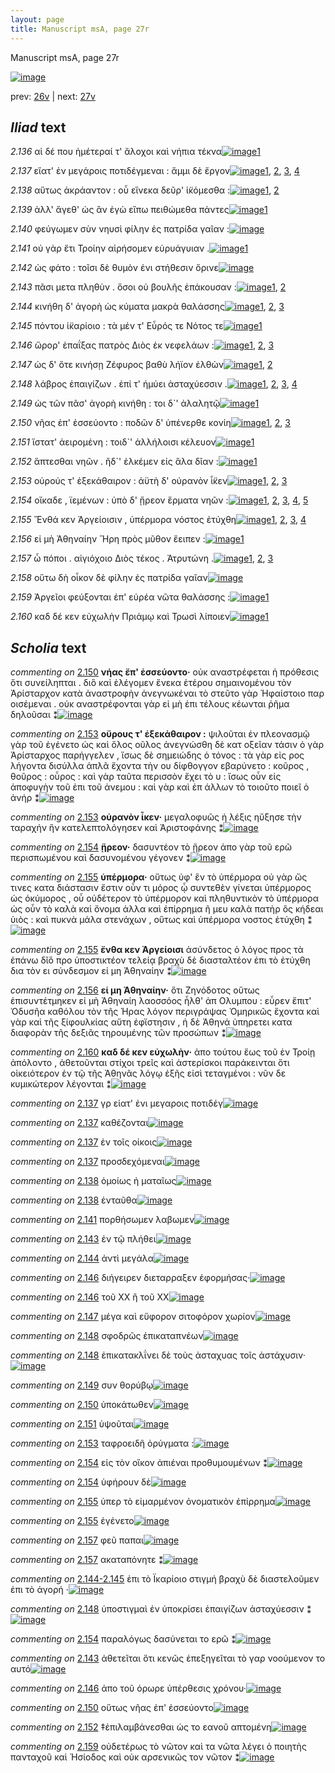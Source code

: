 ```yaml
---
layout: page
title: Manuscript msA, page 27r
---
```


Manuscript msA, page 27r

[![image](http://www.homermultitext.org/iipsrv?OBJ=IIP,1.0&FIF=/project/homer/pyramidal/deepzoom/hmt/vaimg/2017a/VA027RN_0028.tif&WID=100&CVT=JPEG)](http://www.homermultitext.org/ict2/?urn=urn:cite2:hmt:vaimg.2017a:VA027RN_0028)

prev:  [26v](../26v) | next:  [27v](../27v)

## *Iliad* text

*2.136* <a id="2.136"/> αἱ δέ που ἡμέτεραί τ' ἄλοχοι καὶ νήπια τέκνα[![image](http://www.homermultitext.org/iipsrv?OBJ=IIP,1.0&FIF=/project/homer/pyramidal/deepzoom/hmt/vaimg/2017a/VA027RN_0028.tif&RGN=0.151,0.2044,0.398,0.0316&WID=1000&CVT=JPEG)](http://www.homermultitext.org/ict2/?urn=urn:cite2:hmt:vaimg.2017a:VA027RN_0028@0.151,0.2044,0.398,0.0316)[1](#msA_2.223)

*2.137* <a id="2.137"/> εἵατ' ἐν μεγάροις ποτιδέγμεναι : ἄμμι δὲ ἔργον[![image](http://www.homermultitext.org/iipsrv?OBJ=IIP,1.0&FIF=/project/homer/pyramidal/deepzoom/hmt/vaimg/2017a/VA027RN_0028.tif&RGN=0.154,0.2269,0.398,0.027&WID=1000&CVT=JPEG)](http://www.homermultitext.org/ict2/?urn=urn:cite2:hmt:vaimg.2017a:VA027RN_0028@0.154,0.2269,0.398,0.027)[1](#msAext_2.271), [2](#msAil_2.247), [3](#msAil_2.249), [4](#msAil_2.248)

*2.138* <a id="2.138"/> αὕτως ἀκράαντον : οὗ εἵνεκα δεῦρ' ἱ̈κόμεσθα :[![image](http://www.homermultitext.org/iipsrv?OBJ=IIP,1.0&FIF=/project/homer/pyramidal/deepzoom/hmt/vaimg/2017a/VA027RN_0028.tif&RGN=0.156,0.2434,0.398,0.027&WID=1000&CVT=JPEG)](http://www.homermultitext.org/ict2/?urn=urn:cite2:hmt:vaimg.2017a:VA027RN_0028@0.156,0.2434,0.398,0.027)[1](#msAil_2.250), [2](#msAil_2.251)

*2.139* <a id="2.139"/> ἀλλ' ἄγεθ' ὡς ἂν ἐγὼ εἴπω πειθώμεθα πάντες[![image](http://www.homermultitext.org/iipsrv?OBJ=IIP,1.0&FIF=/project/homer/pyramidal/deepzoom/hmt/vaimg/2017a/VA027RN_0028.tif&RGN=0.155,0.2622,0.398,0.027&WID=1000&CVT=JPEG)](http://www.homermultitext.org/ict2/?urn=urn:cite2:hmt:vaimg.2017a:VA027RN_0028@0.155,0.2622,0.398,0.027)[1](#msA_2.224)

*2.140* <a id="2.140"/> φεύγωμεν σὺν νηυσὶ φίλην ἐς πατρίδα γαῖαν :[![image](http://www.homermultitext.org/iipsrv?OBJ=IIP,1.0&FIF=/project/homer/pyramidal/deepzoom/hmt/vaimg/2017a/VA027RN_0028.tif&RGN=0.152,0.284,0.398,0.027&WID=1000&CVT=JPEG)](http://www.homermultitext.org/ict2/?urn=urn:cite2:hmt:vaimg.2017a:VA027RN_0028@0.152,0.284,0.398,0.027)

*2.141* <a id="2.141"/> οὐ γὰρ ἔτι Τροίην 					αἱρήσομεν εὐρυάγυιαν .[![image](http://www.homermultitext.org/iipsrv?OBJ=IIP,1.0&FIF=/project/homer/pyramidal/deepzoom/hmt/vaimg/2017a/VA027RN_0028.tif&RGN=0.152,0.3013,0.398,0.027&WID=1000&CVT=JPEG)](http://www.homermultitext.org/ict2/?urn=urn:cite2:hmt:vaimg.2017a:VA027RN_0028@0.152,0.3013,0.398,0.027)[1](#msAil_2.252)

*2.142* <a id="2.142"/> ὡς φάτο : τοῖσι δὲ θυμὸν ἐνι στήθεσιν ὄρινε[![image](http://www.homermultitext.org/iipsrv?OBJ=IIP,1.0&FIF=/project/homer/pyramidal/deepzoom/hmt/vaimg/2017a/VA027RN_0028.tif&RGN=0.151,0.3208,0.398,0.027&WID=1000&CVT=JPEG)](http://www.homermultitext.org/ict2/?urn=urn:cite2:hmt:vaimg.2017a:VA027RN_0028@0.151,0.3208,0.398,0.027)

*2.143* <a id="2.143"/> πᾶσι μετα πληθὺν . ὅσοι οὐ βουλῆς ἐπάκουσαν :[![image](http://www.homermultitext.org/iipsrv?OBJ=IIP,1.0&FIF=/project/homer/pyramidal/deepzoom/hmt/vaimg/2017a/VA027RN_0028.tif&RGN=0.151,0.3411,0.398,0.027&WID=1000&CVT=JPEG)](http://www.homermultitext.org/ict2/?urn=urn:cite2:hmt:vaimg.2017a:VA027RN_0028@0.151,0.3411,0.398,0.027)[1](#msAint_2.242), [2](#msAil_2.253)

*2.144* <a id="2.144"/> κινήθη δ' ἀγορὴ ὡς κύματα μακρὰ θαλάσσης[![image](http://www.homermultitext.org/iipsrv?OBJ=IIP,1.0&FIF=/project/homer/pyramidal/deepzoom/hmt/vaimg/2017a/VA027RN_0028.tif&RGN=0.151,0.3576,0.398,0.027&WID=1000&CVT=JPEG)](http://www.homermultitext.org/ict2/?urn=urn:cite2:hmt:vaimg.2017a:VA027RN_0028@0.151,0.3576,0.398,0.027)[1](#msA_2.226), [2](#msAil_2.254), [3](#msA_2.225)

*2.145* <a id="2.145"/> πόντου ἱ̈καρίοιο : τὰ μέν τ' Εὖρός τε Νότος τε[![image](http://www.homermultitext.org/iipsrv?OBJ=IIP,1.0&FIF=/project/homer/pyramidal/deepzoom/hmt/vaimg/2017a/VA027RN_0028.tif&RGN=0.149,0.3794,0.359,0.027&WID=1000&CVT=JPEG)](http://www.homermultitext.org/ict2/?urn=urn:cite2:hmt:vaimg.2017a:VA027RN_0028@0.149,0.3794,0.359,0.027)[1](#msA_2.227)

*2.146* <a id="2.146"/> ὤρορ' ἐπαΐξας πατρὸς Διὸς ἐκ νεφελάων :[![image](http://www.homermultitext.org/iipsrv?OBJ=IIP,1.0&FIF=/project/homer/pyramidal/deepzoom/hmt/vaimg/2017a/VA027RN_0028.tif&RGN=0.158,0.3974,0.359,0.027&WID=1000&CVT=JPEG)](http://www.homermultitext.org/ict2/?urn=urn:cite2:hmt:vaimg.2017a:VA027RN_0028@0.158,0.3974,0.359,0.027)[1](#msAint_2.243), [2](#msAil_2.256), [3](#msAil_2.255)

*2.147* <a id="2.147"/> ὡς δ' ὅτε κινήσῃ Ζέφυρος βαθὺ λήϊον ἐλθὼν[![image](http://www.homermultitext.org/iipsrv?OBJ=IIP,1.0&FIF=/project/homer/pyramidal/deepzoom/hmt/vaimg/2017a/VA027RN_0028.tif&RGN=0.158,0.4162,0.359,0.027&WID=1000&CVT=JPEG)](http://www.homermultitext.org/ict2/?urn=urn:cite2:hmt:vaimg.2017a:VA027RN_0028@0.158,0.4162,0.359,0.027)[1](#msA_2.228), [2](#msAil_2.257)

*2.148* <a id="2.148"/> λάβρος ἐπαιγίζων . ἐπί τ' ἠμύει ἀσταχύεσσιν .[![image](http://www.homermultitext.org/iipsrv?OBJ=IIP,1.0&FIF=/project/homer/pyramidal/deepzoom/hmt/vaimg/2017a/VA027RN_0028.tif&RGN=0.16,0.435,0.359,0.027&WID=1000&CVT=JPEG)](http://www.homermultitext.org/ict2/?urn=urn:cite2:hmt:vaimg.2017a:VA027RN_0028@0.16,0.435,0.359,0.027)[1](#msAim_2.240), [2](#msAil_2.258), [3](#msA_2.229), [4](#msAil_2.259)

*2.149* <a id="2.149"/> ὡς τῶν πᾶσ' ἀγορὴ κινήθη : τοι δ`' ἀλαλητῷ[![image](http://www.homermultitext.org/iipsrv?OBJ=IIP,1.0&FIF=/project/homer/pyramidal/deepzoom/hmt/vaimg/2017a/VA027RN_0028.tif&RGN=0.158,0.456,0.359,0.027&WID=1000&CVT=JPEG)](http://www.homermultitext.org/ict2/?urn=urn:cite2:hmt:vaimg.2017a:VA027RN_0028@0.158,0.456,0.359,0.027)[1](#msAil_2.260)

*2.150* <a id="2.150"/> νῆας ἐπ' ἐσσεύοντο : ποδῶν δ' ὑπένερθε κονίη[![image](http://www.homermultitext.org/iipsrv?OBJ=IIP,1.0&FIF=/project/homer/pyramidal/deepzoom/hmt/vaimg/2017a/VA027RN_0028.tif&RGN=0.158,0.4733,0.359,0.027&WID=1000&CVT=JPEG)](http://www.homermultitext.org/ict2/?urn=urn:cite2:hmt:vaimg.2017a:VA027RN_0028@0.158,0.4733,0.359,0.027)[1](#msAint_2.244), [2](#msA_2.230), [3](#msAil_2.261)

*2.151* <a id="2.151"/> ἵστατ' ἀειρομένη : τοιδ`' ἀλλήλοισι κέλευον[![image](http://www.homermultitext.org/iipsrv?OBJ=IIP,1.0&FIF=/project/homer/pyramidal/deepzoom/hmt/vaimg/2017a/VA027RN_0028.tif&RGN=0.158,0.4921,0.359,0.027&WID=1000&CVT=JPEG)](http://www.homermultitext.org/ict2/?urn=urn:cite2:hmt:vaimg.2017a:VA027RN_0028@0.158,0.4921,0.359,0.027)[1](#msAil_2.262)

*2.152* <a id="2.152"/> ἅπτεσθαι νηῶν . ἢδ`' ἑλκέμεν εἰς ἅλα δῖαν :[![image](http://www.homermultitext.org/iipsrv?OBJ=IIP,1.0&FIF=/project/homer/pyramidal/deepzoom/hmt/vaimg/2017a/VA027RN_0028.tif&RGN=0.158,0.5101,0.359,0.027&WID=1000&CVT=JPEG)](http://www.homermultitext.org/ict2/?urn=urn:cite2:hmt:vaimg.2017a:VA027RN_0028@0.158,0.5101,0.359,0.027)[1](#msAint_2.245)

*2.153* <a id="2.153"/> οὐρούς τ' ἐξεκάθαιρον : ἀϋτὴ δ' οὐρανὸν ἷ̈κεν[![image](http://www.homermultitext.org/iipsrv?OBJ=IIP,1.0&FIF=/project/homer/pyramidal/deepzoom/hmt/vaimg/2017a/VA027RN_0028.tif&RGN=0.162,0.5312,0.359,0.027&WID=1000&CVT=JPEG)](http://www.homermultitext.org/ict2/?urn=urn:cite2:hmt:vaimg.2017a:VA027RN_0028@0.162,0.5312,0.359,0.027)[1](#msA_2.231), [2](#msA_2.232), [3](#msAil_2.263)

*2.154* <a id="2.154"/> οἴκαδε , ϊεμένων : ὑπὸ δ' ᾕρεον ἕρματα νηῶν :[![image](http://www.homermultitext.org/iipsrv?OBJ=IIP,1.0&FIF=/project/homer/pyramidal/deepzoom/hmt/vaimg/2017a/VA027RN_0028.tif&RGN=0.161,0.5485,0.359,0.027&WID=1000&CVT=JPEG)](http://www.homermultitext.org/ict2/?urn=urn:cite2:hmt:vaimg.2017a:VA027RN_0028@0.161,0.5485,0.359,0.027)[1](#msAil_2.264), [2](#msA_2.233), [3](#msAim_2.241), [4](#msAil_2.265), [5](#msAil_2.266)

*2.155* <a id="2.155"/> Ἔνθά κεν Ἀργείοισιν , ὑπέρμορα νόστος ἐτύχθη[![image](http://www.homermultitext.org/iipsrv?OBJ=IIP,1.0&FIF=/project/homer/pyramidal/deepzoom/hmt/vaimg/2017a/VA027RN_0028.tif&RGN=0.16,0.5657,0.374,0.027&WID=1000&CVT=JPEG)](http://www.homermultitext.org/ict2/?urn=urn:cite2:hmt:vaimg.2017a:VA027RN_0028@0.16,0.5657,0.374,0.027)[1](#msA_2.234), [2](#msAil_2.267), [3](#msA_2.235), [4](#msAil_2.268)

*2.156* <a id="2.156"/> εἰ μὴ Ἀθηναίην 					 Ἥρη πρὸς μῦθον ἔειπεν :[![image](http://www.homermultitext.org/iipsrv?OBJ=IIP,1.0&FIF=/project/homer/pyramidal/deepzoom/hmt/vaimg/2017a/VA027RN_0028.tif&RGN=0.158,0.586,0.374,0.027&WID=1000&CVT=JPEG)](http://www.homermultitext.org/ict2/?urn=urn:cite2:hmt:vaimg.2017a:VA027RN_0028@0.158,0.586,0.374,0.027)[1](#msA_2.236)

*2.157* <a id="2.157"/> ὦ πόποι . αἰγιόχοιο Διὸς 					τέκος . Ἀτρυτώνη .[![image](http://www.homermultitext.org/iipsrv?OBJ=IIP,1.0&FIF=/project/homer/pyramidal/deepzoom/hmt/vaimg/2017a/VA027RN_0028.tif&RGN=0.158,0.6063,0.374,0.027&WID=1000&CVT=JPEG)](http://www.homermultitext.org/ict2/?urn=urn:cite2:hmt:vaimg.2017a:VA027RN_0028@0.158,0.6063,0.374,0.027)[1](#msAil_2.270), [2](#msA_2.237), [3](#msAil_2.269)

*2.158* <a id="2.158"/> οὕτω δὴ οἶκον δὲ φίλην ἐς πατρίδα γαῖαν[![image](http://www.homermultitext.org/iipsrv?OBJ=IIP,1.0&FIF=/project/homer/pyramidal/deepzoom/hmt/vaimg/2017a/VA027RN_0028.tif&RGN=0.153,0.6251,0.374,0.027&WID=1000&CVT=JPEG)](http://www.homermultitext.org/ict2/?urn=urn:cite2:hmt:vaimg.2017a:VA027RN_0028@0.153,0.6251,0.374,0.027)

*2.159* <a id="2.159"/> Ἀργεῖοι φεύξονται 					ἐπ' εὐρέα νῶτα θαλάσσης :[![image](http://www.homermultitext.org/iipsrv?OBJ=IIP,1.0&FIF=/project/homer/pyramidal/deepzoom/hmt/vaimg/2017a/VA027RN_0028.tif&RGN=0.153,0.6446,0.374,0.027&WID=1000&CVT=JPEG)](http://www.homermultitext.org/ict2/?urn=urn:cite2:hmt:vaimg.2017a:VA027RN_0028@0.153,0.6446,0.374,0.027)[1](#msAint_2.246)

*2.160* <a id="2.160"/> καδ δέ κεν εὐχωλὴν Πριάμῳ καὶ Τρωσὶ λίποιεν[![image](http://www.homermultitext.org/iipsrv?OBJ=IIP,1.0&FIF=/project/homer/pyramidal/deepzoom/hmt/vaimg/2017a/VA027RN_0028.tif&RGN=0.152,0.6604,0.396,0.0301&WID=1000&CVT=JPEG)](http://www.homermultitext.org/ict2/?urn=urn:cite2:hmt:vaimg.2017a:VA027RN_0028@0.152,0.6604,0.396,0.0301)[1](#msA_2.238)

## *Scholia* text

*commenting on* [2.150](#2.150)  <a id="msA_2.230"/> **νήας ἔπ' ἐσσεύοντο·** οὐκ αναστρέφεται ἡ πρόθεσις ὅτι συνείληπται . διὃ καὶ ἐλέγομεν ἕνεκα ἑτέρου σημαινομένου τὸν Ἀρίσταρχον κατὰ ἀναστροφὴν ἀνεγνωκέναι τὸ στεῦτο γὰρ Ἡφαίστοιο παρ οισέμεναι . οὐκ αναστρέφονται γὰρ εἰ μὴ ἐπι τέλους κέωνται ῥῆμα δηλοῦσαι ⁑[![image](http://www.homermultitext.org/iipsrv?OBJ=IIP,1.0&FIF=/project/homer/pyramidal/deepzoom/hmt/vaimg/2017a/VA027RN_0028.tif&RGN=0.5525,0.3445,0.2129,0.071&WID=1000&CVT=JPEG)](http://www.homermultitext.org/ict2/?urn=urn:cite2:hmt:vaimg.2017a:VA027RN_0028@0.5525,0.3445,0.2129,0.071)

*commenting on* [2.153](#2.153)  <a id="msA_2.231"/> **οὔρους τ' ἐξεκάθαιρον :** ψιλοῦται ἐν πλεονασμῷ γὰρ τοῦ ἐγένετο ὡς καὶ ὅλος οῦλος ἀνεγνώσθη δὲ κατ οξεῖαν τάσιν ὁ γὰρ Ἀρίσταρχος παρήγγελεν , ἴσως δὲ σημειώδης ὁ τόνος : τὰ γὰρ εἰς ρος λήγοντα δισύλλα ἁπλᾶ ἔχοντα τὴν ου δίφθογγον εβαρύνετο : κοῦρος , θοῦρος : οὖρος : καὶ γὰρ ταῦτα περισσὸν ἔχει τὸ υ : ἴσως οὖν εἰς ἀποφυγὴν τοῦ ἐπι τοῦ ἀνεμου : καὶ γὰρ καὶ ἐπ άλλων τὸ τοιοῦτο ποιεῖ ὁ ἀνήρ ⁑[![image](http://www.homermultitext.org/iipsrv?OBJ=IIP,1.0&FIF=/project/homer/pyramidal/deepzoom/hmt/vaimg/2017a/VA027RN_0028.tif&RGN=0.5479,0.4115,0.2133,0.1061&WID=1000&CVT=JPEG)](http://www.homermultitext.org/ict2/?urn=urn:cite2:hmt:vaimg.2017a:VA027RN_0028@0.5479,0.4115,0.2133,0.1061)

*commenting on* [2.153](#2.153)  <a id="msA_2.232"/> **οὐρανὸν ἷκεν·** μεγαλοφυῶς ἡ λέξις ηὔξησε τὴν ταραχήν ἣν κατελεπτολόγησεν καὶ Ἀριστοφάνης ⁑[![image](http://www.homermultitext.org/iipsrv?OBJ=IIP,1.0&FIF=/project/homer/pyramidal/deepzoom/hmt/vaimg/2017a/VA027RN_0028.tif&RGN=0.5383,0.5153,0.2204,0.039&WID=1000&CVT=JPEG)](http://www.homermultitext.org/ict2/?urn=urn:cite2:hmt:vaimg.2017a:VA027RN_0028@0.5383,0.5153,0.2204,0.039)

*commenting on* [2.154](#2.154)  <a id="msA_2.233"/> **ᾕρεον·** δασυντέον τὸ ᾕρεον ἀπο γὰρ τοῦ ερῶ περισπωμένου καὶ δασυνομένου γέγονεν ⁑[![image](http://www.homermultitext.org/iipsrv?OBJ=IIP,1.0&FIF=/project/homer/pyramidal/deepzoom/hmt/vaimg/2017a/VA027RN_0028.tif&RGN=0.5521,0.5413,0.2054,0.0354&WID=1000&CVT=JPEG)](http://www.homermultitext.org/ict2/?urn=urn:cite2:hmt:vaimg.2017a:VA027RN_0028@0.5521,0.5413,0.2054,0.0354)

*commenting on* [2.155](#2.155)  <a id="msA_2.234"/> **ὑπέρμορα·** οὕτως ὑφ' ἓν τὸ ὑπέρμορα οὐ γὰρ ὥς τινες κατα διάστασιν ἔστιν οὖν τι μόρος ᾧ συντεθὲν γίνεται ὑπέρμορος ὡς ὀκύμορος , οὗ οὑδέτερον τὸ ὑπέρμορον καὶ πληθυντικὸν τὸ ὑπέρμορα ὡς οὖν τὸ καλὰ καὶ ὄνομα ἀλλα καὶ ἐπίρρημα ῆ μευ καλὰ πατὴρ ὃς κήδεαι ὑιὸς : καὶ πυκνὰ μάλα στενάχων , οὕτως καὶ ὑπέρμορα νοστος ἐτύχθη ⁑[![image](http://www.homermultitext.org/iipsrv?OBJ=IIP,1.0&FIF=/project/homer/pyramidal/deepzoom/hmt/vaimg/2017a/VA027RN_0028.tif&RGN=0.5454,0.5735,0.2317,0.0979&WID=1000&CVT=JPEG)](http://www.homermultitext.org/ict2/?urn=urn:cite2:hmt:vaimg.2017a:VA027RN_0028@0.5454,0.5735,0.2317,0.0979)

*commenting on* [2.155](#2.155)  <a id="msA_2.235"/> **ἔνθα κεν Ἀργείοισι** ἀσύνδετος ὁ λόγος προς τὰ ἐπάνω δῖὃ προ ὑποστικτέον τελείᾳ βραχὺ δὲ διασταλτέον ἐπι τὸ ἐτύχθη δια τὸν ει σύνδεσμον εἰ μη Ἀθηναίην ⁑[![image](http://www.homermultitext.org/iipsrv?OBJ=IIP,1.0&FIF=/project/homer/pyramidal/deepzoom/hmt/vaimg/2017a/VA027RN_0028.tif&RGN=0.5429,0.669,0.2113,0.0438&WID=1000&CVT=JPEG)](http://www.homermultitext.org/ict2/?urn=urn:cite2:hmt:vaimg.2017a:VA027RN_0028@0.5429,0.669,0.2113,0.0438)

*commenting on* [2.156](#2.156)  <a id="msA_2.236"/> **εἰ μη Ἀθηναίην·** ὅτι Ζηνόδοτος οὕτως ἐπισυντέτμηκεν εἰ μὴ Ἀθηναίη λαοσσόος ἦλθ' ἀπ Ολυμπου : εὗρεν ἔπιτ' Ὀδυσῆα καθόλου τὸν τῆς Ήρας λόγον περιγράψας Ὁμηρικῶς ἔχοντα καὶ γὰρ καὶ τῆς ξίφουλκίας αὕτη ἐφἵστησιν , ἡ δὲ Ἀθηνά ὑπηρετει κατα διαφορὰν τῆς δεξιᾶς τηρουμένης τῶν προσώπων ⁑[![image](http://www.homermultitext.org/iipsrv?OBJ=IIP,1.0&FIF=/project/homer/pyramidal/deepzoom/hmt/vaimg/2017a/VA027RN_0028.tif&RGN=0.1421,0.6962,0.6129,0.0463&WID=1000&CVT=JPEG)](http://www.homermultitext.org/ict2/?urn=urn:cite2:hmt:vaimg.2017a:VA027RN_0028@0.1421,0.6962,0.6129,0.0463)

*commenting on* [2.160](#2.160)  <a id="msA_2.238"/> **καδ δέ κεν εὐχωλὴν·** ἀπο τούτου ἕως τοῦ ἐν Τροίῃ ἀπόλοντο , ἀθετοῦνται στίχοι τρεῖς καὶ ἀστερίσκοι παράκεινται ὅτι οἱκειότερον ἐν τῷ τῆς Ἀθηνᾶς λόγῳ ἑξῆς εἰσὶ τεταγμένοι : νῦν δε κυμικώτερον λέγονται ⁑[![image](http://www.homermultitext.org/iipsrv?OBJ=IIP,1.0&FIF=/project/homer/pyramidal/deepzoom/hmt/vaimg/2017a/VA027RN_0028.tif&RGN=0.1521,0.76,0.6092,0.041&WID=1000&CVT=JPEG)](http://www.homermultitext.org/ict2/?urn=urn:cite2:hmt:vaimg.2017a:VA027RN_0028@0.1521,0.76,0.6092,0.041)

*commenting on* [2.137](#2.137)  <a id="msAext_2.271.comment"/> γρ εἱατ' ἐνι μεγαροις ποτιδέγ[![image](http://www.homermultitext.org/iipsrv?OBJ=IIP,1.0&FIF=/project/homer/pyramidal/deepzoom/hmt/vaimg/2017a/VA027RN_0028.tif&RGN=0.76,0.2346,0.1086,0.0201&WID=1000&CVT=JPEG)](http://www.homermultitext.org/ict2/?urn=urn:cite2:hmt:vaimg.2017a:VA027RN_0028@0.76,0.2346,0.1086,0.0201)

*commenting on* [2.137](#2.137)  <a id="msAil_2.247.comment"/> καθέζονται[![image](http://www.homermultitext.org/iipsrv?OBJ=IIP,1.0&FIF=/project/homer/pyramidal/deepzoom/hmt/vaimg/2017a/VA027RN_0028.tif&RGN=0.1829,0.2253,0.0529,0.01&WID=1000&CVT=JPEG)](http://www.homermultitext.org/ict2/?urn=urn:cite2:hmt:vaimg.2017a:VA027RN_0028@0.1829,0.2253,0.0529,0.01)

*commenting on* [2.137](#2.137)  <a id="msAil_2.248.comment"/> ἐν τοῖς οίκοις[![image](http://www.homermultitext.org/iipsrv?OBJ=IIP,1.0&FIF=/project/homer/pyramidal/deepzoom/hmt/vaimg/2017a/VA027RN_0028.tif&RGN=0.2675,0.2275,0.0508,0.011&WID=1000&CVT=JPEG)](http://www.homermultitext.org/ict2/?urn=urn:cite2:hmt:vaimg.2017a:VA027RN_0028@0.2675,0.2275,0.0508,0.011)

*commenting on* [2.137](#2.137)  <a id="msAil_2.249.comment"/> προσδεχόμεναι[![image](http://www.homermultitext.org/iipsrv?OBJ=IIP,1.0&FIF=/project/homer/pyramidal/deepzoom/hmt/vaimg/2017a/VA027RN_0028.tif&RGN=0.35,0.2293,0.0621,0.0091&WID=1000&CVT=JPEG)](http://www.homermultitext.org/ict2/?urn=urn:cite2:hmt:vaimg.2017a:VA027RN_0028@0.35,0.2293,0.0621,0.0091)

*commenting on* [2.138](#2.138)  <a id="msAil_2.250.comment"/> ὁμοίως ἠ ματαῖως[![image](http://www.homermultitext.org/iipsrv?OBJ=IIP,1.0&FIF=/project/homer/pyramidal/deepzoom/hmt/vaimg/2017a/VA027RN_0028.tif&RGN=0.1904,0.2451,0.0661,0.0088&WID=1000&CVT=JPEG)](http://www.homermultitext.org/ict2/?urn=urn:cite2:hmt:vaimg.2017a:VA027RN_0028@0.1904,0.2451,0.0661,0.0088)

*commenting on* [2.138](#2.138)  <a id="msAil_2.251.comment"/> ἐνταῦθα[![image](http://www.homermultitext.org/iipsrv?OBJ=IIP,1.0&FIF=/project/homer/pyramidal/deepzoom/hmt/vaimg/2017a/VA027RN_0028.tif&RGN=0.4257,0.2467,0.0271,0.0083&WID=1000&CVT=JPEG)](http://www.homermultitext.org/ict2/?urn=urn:cite2:hmt:vaimg.2017a:VA027RN_0028@0.4257,0.2467,0.0271,0.0083)

*commenting on* [2.141](#2.141)  <a id="msAil_2.252.comment"/> πορθήσωμεν λαβωμεν[![image](http://www.homermultitext.org/iipsrv?OBJ=IIP,1.0&FIF=/project/homer/pyramidal/deepzoom/hmt/vaimg/2017a/VA027RN_0028.tif&RGN=0.3507,0.3052,0.0625,0.0083&WID=1000&CVT=JPEG)](http://www.homermultitext.org/ict2/?urn=urn:cite2:hmt:vaimg.2017a:VA027RN_0028@0.3507,0.3052,0.0625,0.0083)

*commenting on* [2.143](#2.143)  <a id="msAil_2.253.comment"/> ἐν τῷ πλήθει[![image](http://www.homermultitext.org/iipsrv?OBJ=IIP,1.0&FIF=/project/homer/pyramidal/deepzoom/hmt/vaimg/2017a/VA027RN_0028.tif&RGN=0.2589,0.3403,0.0625,0.0099&WID=1000&CVT=JPEG)](http://www.homermultitext.org/ict2/?urn=urn:cite2:hmt:vaimg.2017a:VA027RN_0028@0.2589,0.3403,0.0625,0.0099)

*commenting on* [2.144](#2.144)  <a id="msAil_2.254.comment"/> ἀντὶ μεγάλα[![image](http://www.homermultitext.org/iipsrv?OBJ=IIP,1.0&FIF=/project/homer/pyramidal/deepzoom/hmt/vaimg/2017a/VA027RN_0028.tif&RGN=0.4082,0.361,0.0475,0.0102&WID=1000&CVT=JPEG)](http://www.homermultitext.org/ict2/?urn=urn:cite2:hmt:vaimg.2017a:VA027RN_0028@0.4082,0.361,0.0475,0.0102)

*commenting on* [2.146](#2.146)  <a id="msAil_2.255.comment"/> διήγειρεν διεταρραξεν ἐφορμήσας·[![image](http://www.homermultitext.org/iipsrv?OBJ=IIP,1.0&FIF=/project/homer/pyramidal/deepzoom/hmt/vaimg/2017a/VA027RN_0028.tif&RGN=0.1796,0.3955,0.1343,0.0134&WID=1000&CVT=JPEG)](http://www.homermultitext.org/ict2/?urn=urn:cite2:hmt:vaimg.2017a:VA027RN_0028@0.1796,0.3955,0.1343,0.0134)

*commenting on* [2.146](#2.146)  <a id="msAil_2.256.comment"/> τοῦ XX ἢ τοῦ XX[![image](http://www.homermultitext.org/iipsrv?OBJ=IIP,1.0&FIF=/project/homer/pyramidal/deepzoom/hmt/vaimg/2017a/VA027RN_0028.tif&RGN=0.3496,0.3985,0.0436,0.0113&WID=1000&CVT=JPEG)](http://www.homermultitext.org/ict2/?urn=urn:cite2:hmt:vaimg.2017a:VA027RN_0028@0.3496,0.3985,0.0436,0.0113)

*commenting on* [2.147](#2.147)  <a id="msAil_2.257.comment"/> μέγα καὶ εὔφορον σιτοφόρον χωρίον[![image](http://www.homermultitext.org/iipsrv?OBJ=IIP,1.0&FIF=/project/homer/pyramidal/deepzoom/hmt/vaimg/2017a/VA027RN_0028.tif&RGN=0.3789,0.4159,0.1311,0.015&WID=1000&CVT=JPEG)](http://www.homermultitext.org/ict2/?urn=urn:cite2:hmt:vaimg.2017a:VA027RN_0028@0.3789,0.4159,0.1311,0.015)

*commenting on* [2.148](#2.148)  <a id="msAil_2.258.comment"/> σφοδρῶς ἐπικαταπνέων[![image](http://www.homermultitext.org/iipsrv?OBJ=IIP,1.0&FIF=/project/homer/pyramidal/deepzoom/hmt/vaimg/2017a/VA027RN_0028.tif&RGN=0.18,0.4331,0.0914,0.0099&WID=1000&CVT=JPEG)](http://www.homermultitext.org/ict2/?urn=urn:cite2:hmt:vaimg.2017a:VA027RN_0028@0.18,0.4331,0.0914,0.0099)

*commenting on* [2.148](#2.148)  <a id="msAil_2.259.comment"/> ἐπικατακλΐνει δὲ τοὺς ἀσταχυας τοῖς ἀστάχυσιν·[![image](http://www.homermultitext.org/iipsrv?OBJ=IIP,1.0&FIF=/project/homer/pyramidal/deepzoom/hmt/vaimg/2017a/VA027RN_0028.tif&RGN=0.3429,0.4352,0.1764,0.0153&WID=1000&CVT=JPEG)](http://www.homermultitext.org/ict2/?urn=urn:cite2:hmt:vaimg.2017a:VA027RN_0028@0.3429,0.4352,0.1764,0.0153)

*commenting on* [2.149](#2.149)  <a id="msAil_2.260.comment"/> συν θορύβῳ[![image](http://www.homermultitext.org/iipsrv?OBJ=IIP,1.0&FIF=/project/homer/pyramidal/deepzoom/hmt/vaimg/2017a/VA027RN_0028.tif&RGN=0.4207,0.4572,0.0614,0.0102&WID=1000&CVT=JPEG)](http://www.homermultitext.org/ict2/?urn=urn:cite2:hmt:vaimg.2017a:VA027RN_0028@0.4207,0.4572,0.0614,0.0102)

*commenting on* [2.150](#2.150)  <a id="msAil_2.261.comment"/> ὑποκάτωθεν[![image](http://www.homermultitext.org/iipsrv?OBJ=IIP,1.0&FIF=/project/homer/pyramidal/deepzoom/hmt/vaimg/2017a/VA027RN_0028.tif&RGN=0.4007,0.4749,0.0614,0.0094&WID=1000&CVT=JPEG)](http://www.homermultitext.org/ict2/?urn=urn:cite2:hmt:vaimg.2017a:VA027RN_0028@0.4007,0.4749,0.0614,0.0094)

*commenting on* [2.151](#2.151)  <a id="msAil_2.262.comment"/> ὑψοῦται[![image](http://www.homermultitext.org/iipsrv?OBJ=IIP,1.0&FIF=/project/homer/pyramidal/deepzoom/hmt/vaimg/2017a/VA027RN_0028.tif&RGN=0.1854,0.4894,0.0304,0.0134&WID=1000&CVT=JPEG)](http://www.homermultitext.org/ict2/?urn=urn:cite2:hmt:vaimg.2017a:VA027RN_0028@0.1854,0.4894,0.0304,0.0134)

*commenting on* [2.153](#2.153)  <a id="msAil_2.263.comment"/> ταφροειδῆ ὀρύγματα :[![image](http://www.homermultitext.org/iipsrv?OBJ=IIP,1.0&FIF=/project/homer/pyramidal/deepzoom/hmt/vaimg/2017a/VA027RN_0028.tif&RGN=0.1689,0.5267,0.1018,0.0131&WID=1000&CVT=JPEG)](http://www.homermultitext.org/ict2/?urn=urn:cite2:hmt:vaimg.2017a:VA027RN_0028@0.1689,0.5267,0.1018,0.0131)

*commenting on* [2.154](#2.154)  <a id="msAil_2.264.comment"/> εἰς τὸν οἴκον ἀπιέναι προθυμουμένων ⁑[![image](http://www.homermultitext.org/iipsrv?OBJ=IIP,1.0&FIF=/project/homer/pyramidal/deepzoom/hmt/vaimg/2017a/VA027RN_0028.tif&RGN=0.1821,0.5436,0.1375,0.0131&WID=1000&CVT=JPEG)](http://www.homermultitext.org/ict2/?urn=urn:cite2:hmt:vaimg.2017a:VA027RN_0028@0.1821,0.5436,0.1375,0.0131)

*commenting on* [2.154](#2.154)  <a id="msAil_2.265.comment"/> ὑφήρουν δὲ[![image](http://www.homermultitext.org/iipsrv?OBJ=IIP,1.0&FIF=/project/homer/pyramidal/deepzoom/hmt/vaimg/2017a/VA027RN_0028.tif&RGN=0.3521,0.5449,0.0564,0.0153&WID=1000&CVT=JPEG)](http://www.homermultitext.org/ict2/?urn=urn:cite2:hmt:vaimg.2017a:VA027RN_0028@0.3521,0.5449,0.0564,0.0153)

*commenting on* [2.155](#2.155)  <a id="msAil_2.267.comment"/> ὑπερ τὸ εἰμαρμένον ὀνοματικὸν ἐπίρρημα[![image](http://www.homermultitext.org/iipsrv?OBJ=IIP,1.0&FIF=/project/homer/pyramidal/deepzoom/hmt/vaimg/2017a/VA027RN_0028.tif&RGN=0.3082,0.5632,0.1607,0.018&WID=1000&CVT=JPEG)](http://www.homermultitext.org/ict2/?urn=urn:cite2:hmt:vaimg.2017a:VA027RN_0028@0.3082,0.5632,0.1607,0.018)

*commenting on* [2.155](#2.155)  <a id="msAil_2.268.comment"/> ἐγένετο[![image](http://www.homermultitext.org/iipsrv?OBJ=IIP,1.0&FIF=/project/homer/pyramidal/deepzoom/hmt/vaimg/2017a/VA027RN_0028.tif&RGN=0.4821,0.5693,0.0311,0.0105&WID=1000&CVT=JPEG)](http://www.homermultitext.org/ict2/?urn=urn:cite2:hmt:vaimg.2017a:VA027RN_0028@0.4821,0.5693,0.0311,0.0105)

*commenting on* [2.157](#2.157)  <a id="msAil_2.269.comment"/> φεῦ παπαι[![image](http://www.homermultitext.org/iipsrv?OBJ=IIP,1.0&FIF=/project/homer/pyramidal/deepzoom/hmt/vaimg/2017a/VA027RN_0028.tif&RGN=0.1818,0.6023,0.0457,0.0142&WID=1000&CVT=JPEG)](http://www.homermultitext.org/ict2/?urn=urn:cite2:hmt:vaimg.2017a:VA027RN_0028@0.1818,0.6023,0.0457,0.0142)

*commenting on* [2.157](#2.157)  <a id="msAil_2.270.comment"/> ακαταπόνητε ⁑[![image](http://www.homermultitext.org/iipsrv?OBJ=IIP,1.0&FIF=/project/homer/pyramidal/deepzoom/hmt/vaimg/2017a/VA027RN_0028.tif&RGN=0.4307,0.6066,0.0729,0.0142&WID=1000&CVT=JPEG)](http://www.homermultitext.org/ict2/?urn=urn:cite2:hmt:vaimg.2017a:VA027RN_0028@0.4307,0.6066,0.0729,0.0142)

*commenting on* [2.144-2.145](#2.144-2.145)  <a id="msAim_2.239.comment"/> ἐπι τὸ Ϊκαρίοιο στιγμή βραχὺ δὲ διαστελοῦμεν ἐπι τὸ ἀγορή ·[![image](http://www.homermultitext.org/iipsrv?OBJ=IIP,1.0&FIF=/project/homer/pyramidal/deepzoom/hmt/vaimg/2017a/VA027RN_0028.tif&RGN=0.4908,0.3802,0.0667,0.0375&WID=1000&CVT=JPEG)](http://www.homermultitext.org/ict2/?urn=urn:cite2:hmt:vaimg.2017a:VA027RN_0028@0.4908,0.3802,0.0667,0.0375)

*commenting on* [2.148](#2.148)  <a id="msAim_2.240.comment"/> ὑποστιγμαὶ ἐν ὑποκρίσει ἐπαιγίζων ἀσταχύεσσιν ⁑[![image](http://www.homermultitext.org/iipsrv?OBJ=IIP,1.0&FIF=/project/homer/pyramidal/deepzoom/hmt/vaimg/2017a/VA027RN_0028.tif&RGN=0.5021,0.4471,0.0542,0.0401&WID=1000&CVT=JPEG)](http://www.homermultitext.org/ict2/?urn=urn:cite2:hmt:vaimg.2017a:VA027RN_0028@0.5021,0.4471,0.0542,0.0401)

*commenting on* [2.154](#2.154)  <a id="msAim_2.241.comment"/> παραλόγως δασύνεται το ερῶ ⁑[![image](http://www.homermultitext.org/iipsrv?OBJ=IIP,1.0&FIF=/project/homer/pyramidal/deepzoom/hmt/vaimg/2017a/VA027RN_0028.tif&RGN=0.5179,0.5544,0.035,0.0401&WID=1000&CVT=JPEG)](http://www.homermultitext.org/ict2/?urn=urn:cite2:hmt:vaimg.2017a:VA027RN_0028@0.5179,0.5544,0.035,0.0401)

*commenting on* [2.143](#2.143)  <a id="msAint_2.242.comment"/> ἀθετεῖται ὅτι κενῶς ἐπεξηγεῖται τὸ γαρ νοούμενον το αυτό[![image](http://www.homermultitext.org/iipsrv?OBJ=IIP,1.0&FIF=/project/homer/pyramidal/deepzoom/hmt/vaimg/2017a/VA027RN_0028.tif&RGN=0.0763,0.337,0.0712,0.0432&WID=1000&CVT=JPEG)](http://www.homermultitext.org/ict2/?urn=urn:cite2:hmt:vaimg.2017a:VA027RN_0028@0.0763,0.337,0.0712,0.0432)

*commenting on* [2.146](#2.146)  <a id="msAint_2.243.comment"/> ἀπο τοῦ όρωρε ὑπέρθεσις χρόνου·[![image](http://www.homermultitext.org/iipsrv?OBJ=IIP,1.0&FIF=/project/homer/pyramidal/deepzoom/hmt/vaimg/2017a/VA027RN_0028.tif&RGN=0.065,0.3942,0.0933,0.0319&WID=1000&CVT=JPEG)](http://www.homermultitext.org/ict2/?urn=urn:cite2:hmt:vaimg.2017a:VA027RN_0028@0.065,0.3942,0.0933,0.0319)

*commenting on* [2.150](#2.150)  <a id="msAint_2.244.comment"/> οὕτως νῆας ἐπ' ἐσσεύοντο[![image](http://www.homermultitext.org/iipsrv?OBJ=IIP,1.0&FIF=/project/homer/pyramidal/deepzoom/hmt/vaimg/2017a/VA027RN_0028.tif&RGN=0.0929,0.475,0.0621,0.0235&WID=1000&CVT=JPEG)](http://www.homermultitext.org/ict2/?urn=urn:cite2:hmt:vaimg.2017a:VA027RN_0028@0.0929,0.475,0.0621,0.0235)

*commenting on* [2.152](#2.152)  <a id="msAint_2.245.comment"/> ‡ἐπιλαμβάνεσθαι ὡς το εανοῦ απτομένη[![image](http://www.homermultitext.org/iipsrv?OBJ=IIP,1.0&FIF=/project/homer/pyramidal/deepzoom/hmt/vaimg/2017a/VA027RN_0028.tif&RGN=0.0875,0.5135,0.0771,0.0266&WID=1000&CVT=JPEG)](http://www.homermultitext.org/ict2/?urn=urn:cite2:hmt:vaimg.2017a:VA027RN_0028@0.0875,0.5135,0.0771,0.0266)

*commenting on* [2.159](#2.159)  <a id="msAint_2.246.comment"/> οὐδετέρως τὸ νῶτον καὶ τα νῶτα λέγει ὁ ποιητὴς πανταχοῦ καὶ Ἡσίοδος καὶ οὐκ αρσενικῶς τον νῶτον ⁑[![image](http://www.homermultitext.org/iipsrv?OBJ=IIP,1.0&FIF=/project/homer/pyramidal/deepzoom/hmt/vaimg/2017a/VA027RN_0028.tif&RGN=0.0625,0.6461,0.0988,0.0585&WID=1000&CVT=JPEG)](http://www.homermultitext.org/ict2/?urn=urn:cite2:hmt:vaimg.2017a:VA027RN_0028@0.0625,0.6461,0.0988,0.0585)